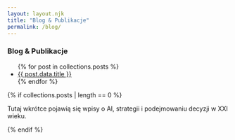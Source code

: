 ```yaml
---
layout: layout.njk
title: "Blog & Publikacje"
permalink: /blog/
---
```


<div class="blog-container">
  <h3>Blog &amp; Publikacje</h3>

  <ul>
  {% for post in collections.posts %}
    <li>
      <a href="{{ post.url }}">{{ post.data.title }}</a>
    </li>
  {% endfor %}
  </ul>

  {% if collections.posts | length == 0 %}
    <p>Tutaj wkrótce pojawią się wpisy o AI, strategii i podejmowaniu decyzji w XXI wieku.</p>
  {% endif %}
</div>
